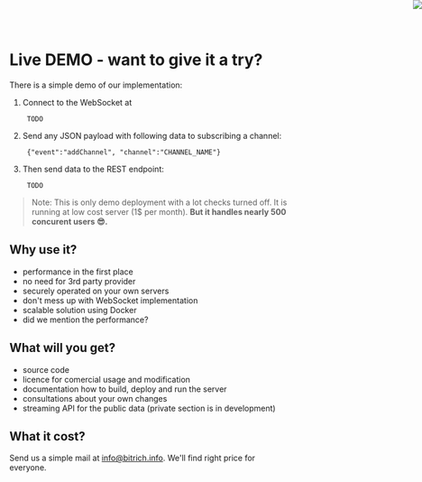 # Live DEMO - want to give it a try?

There is a simple demo of our implementation:

1. Connect to the WebSocket at

        TODO

2. Send any JSON payload with following data to subscribing a channel:

    <!-- language: lang-json -->
    
        {"event":"addChannel", "channel":"CHANNEL_NAME"}

3. Then send data to the REST endpoint:

        TODO

> Note: This is only demo deployment with a lot checks turned off. It is running at low cost server (1$ per month). **But it handles nearly 500 concurent users :sunglasses:.**

## Why use it?

- performance in the first place
- no need for 3rd party provider
- securely operated on your own servers
- don't mess up with WebSocket implementation
- scalable solution using Docker
- did we mention the performance?

## What will you get?

- source code
- licence for comercial usage and modification
- documentation how to build, deploy and run the server
- consultations about your own changes
- streaming API for the public data (private section is in development)

## What it cost?

Send us a simple mail at info@bitrich.info. We'll find right price for everyone.

<a href="http://www.reactivemanifesto.org/"> <img style="border: 0; position: fixed; right: 0; top:0; z-index: 9000" src="//d379ifj7s9wntv.cloudfront.net/reactivemanifesto/images/ribbons/we-are-reactive-orange-right.png"> </a>

